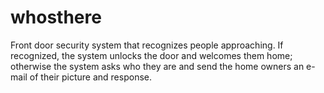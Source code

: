# whosthere
Front door security system that recognizes people approaching.  If recognized, the system unlocks the door and welcomes them home; otherwise the system asks who they are and send the home owners an e-mail of their picture and response.

